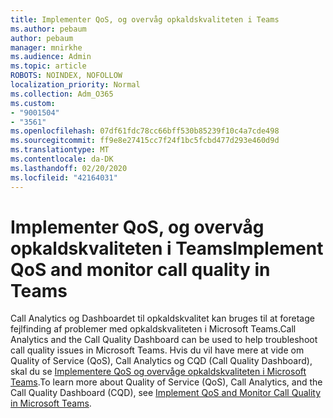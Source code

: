 ```yaml
---
title: Implementer QoS, og overvåg opkaldskvaliteten i Teams
ms.author: pebaum
author: pebaum
manager: mnirkhe
ms.audience: Admin
ms.topic: article
ROBOTS: NOINDEX, NOFOLLOW
localization_priority: Normal
ms.collection: Adm_O365
ms.custom:
- "9001504"
- "3561"
ms.openlocfilehash: 07df61fdc78cc66bff530b85239f10c4a7cde498
ms.sourcegitcommit: ff9e8e27415cc7f24f1bc5fcbd477d293e460d9d
ms.translationtype: MT
ms.contentlocale: da-DK
ms.lasthandoff: 02/20/2020
ms.locfileid: "42164031"
---
```

# <a name="implement-qos-and-monitor-call-quality-in-teams"></a><span data-ttu-id="9f7a0-102">Implementer QoS, og overvåg opkaldskvaliteten i Teams</span><span class="sxs-lookup"><span data-stu-id="9f7a0-102">Implement QoS and monitor call quality in Teams</span></span>

<span data-ttu-id="9f7a0-103">Call Analytics og Dashboardet til opkaldskvalitet kan bruges til at foretage fejlfinding af problemer med opkaldskvaliteten i Microsoft Teams.</span><span class="sxs-lookup"><span data-stu-id="9f7a0-103">Call Analytics and the Call Quality Dashboard can be used to help troubleshoot call quality issues in Microsoft Teams.</span></span> <span data-ttu-id="9f7a0-104">Hvis du vil have mere at vide om Quality of Service (QoS), Call Analytics og CQD (Call Quality Dashboard), skal du se [Implementere QoS og overvåge opkaldskvaliteten i Microsoft Teams](https://docs.microsoft.com/en-us/microsoftteams/monitor-call-quality-qos).</span><span class="sxs-lookup"><span data-stu-id="9f7a0-104">To learn more about Quality of Service (QoS), Call Analytics, and the Call Quality Dashboard (CQD), see [Implement QoS and Monitor Call Quality in Microsoft Teams](https://docs.microsoft.com/en-us/microsoftteams/monitor-call-quality-qos).</span></span> 
